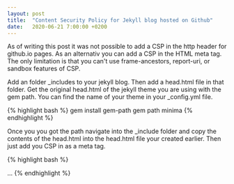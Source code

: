 ```yaml
---
layout: post
title:  "Content Security Policy for Jekyll blog hosted on Github"
date:   2020-06-21 7:00:00 +0200
---
```

As of writing this post it was not possible to add a CSP in the http header for github.io pages. As an alternativ you can add a CSP in the HTML meta tag. The only limitation is that you can't use frame-ancestors, report-uri, or sandbox features of CSP.

Add an folder _includes to your jekyll blog. Then add a head.html file in that folder. Get the original head.html of the jekyll theme you are using with the gem path. You can find the name of your theme in your _config.yml file.

{% highlight bash %}
gem install gem-path
gem path minima
{% endhighlight %}

Once you you got the path navigate into the _include folder and copy the contents of the head.html into the head.html file your created earlier. Then just add you CSP in as a meta tag.

{% highlight bash %}
<head>
  <meta charset="utf-8">
  <meta http-equiv="Content-Security-Policy" content="default-src https://diedrich.me; child-src 'none'; object-src 'none'">
  <meta http-equiv="X-UA-Compatible" content="IE=edge">
  <meta name="viewport" content="width=device-width, initial-scale=1">
  ...
{% endhighlight %}